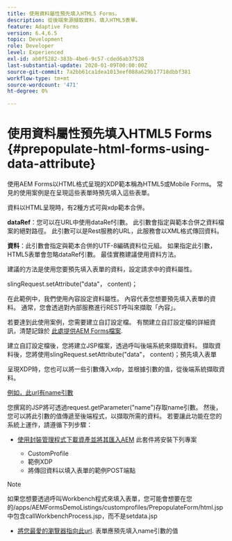 ```yaml
---
title: 使用資料屬性預先填入HTML5 Forms。
description: 從後端來源擷取資料，填入HTML5表單。
feature: Adaptive Forms
version: 6.4,6.5
topic: Development
role: Developer
level: Experienced
exl-id: ab0f5282-383b-4be6-9c57-cded6ab37528
last-substantial-update: 2020-01-09T00:00:00Z
source-git-commit: 7a2bb61ca1dea1013eef088a629b17718dbbf381
workflow-type: tm+mt
source-wordcount: '471'
ht-degree: 0%

---
```


# 使用資料屬性預先填入HTML5 Forms {#prepopulate-html-forms-using-data-attribute}


使用AEM Forms以HTML格式呈現的XDP範本稱為HTML5或Mobile Forms。 常見的使用案例是在呈現這些表單時預先填入這些表單。

資料以HTML呈現時，有2種方式可與xdp範本合併。

**dataRef**：您可以在URL中使用dataRef引數。 此引數會指定與範本合併之資料檔案的絕對路徑。 此引數可以是Rest服務的URL，此服務會以XML格式傳回資料。

**資料**：此引數會指定與範本合併的UTF-8編碼資料位元組。 如果指定此引數，HTML5表單會忽略dataRef引數。 最佳實務建議使用資料方法。

建議的方法是使用您要預先填入表單的資料，設定請求中的資料屬性。

slingRequest.setAttribute(&quot;data&quot;， content)；

在此範例中，我們使用內容設定資料屬性。 內容代表您想要預先填入表單的資料。 通常，您會透過對內部服務進行REST呼叫來擷取「內容」。

若要達到此使用案例，您需要建立自訂設定檔。 有關建立自訂設定檔的詳細資訊，清楚記錄於 [此處提供AEM Forms檔案](https://helpx.adobe.com/aem-forms/6/html5-forms/custom-profile.html).

建立自訂設定檔後，您將建立JSP檔案，透過呼叫後端系統來擷取資料。 擷取資料後，您將使用slingRequest.setAttribute(&quot;data&quot;， content)；預先填入表單

呈現XDP時，您也可以將一些引數傳入xdp，並根據引數的值，從後端系統擷取資料。

[例如，此url有name引數](http://localhost:4502/content/dam/formsanddocuments/PrepopulateMobileForm.xdp/jcr:content?name=john)

您撰寫的JSP將可透過request.getParameter(&quot;name&quot;)存取name引數。 然後，您可以將此引數的值傳遞至後端程式，以擷取所需的資料。
若要讓此功能在您的系統上運作，請遵循下列步驟：

* [使用封裝管理程式下載資產並將其匯入AEM](assets/prepopulatemobileform.zip)
此套件將安裝下列專案

   * CustomProfile
   * 範例XDP
   * 將傳回資料以填入表單的範例POST端點

>[!NOTE]
>
>如果您想要透過呼叫Workbench程式來填入表單，您可能會想要在您的/apps/AEMFormsDemoListings/customprofiles/PrepopulateForm/html.jsp中包含callWorkbenchProcess.jsp，而不是setdata.jsp

* [將您最愛的瀏覽器指向此url](http://localhost:4502/content/dam/formsanddocuments/PrepopulateMobileForm.xdp/jcr:content?name=Adobe%20Systems). 表單應預先填入name引數的值
